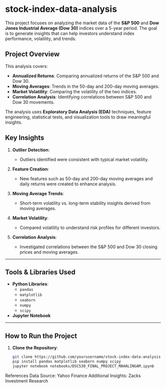 # stock-index-data-analysis
This project focuses on analyzing the market data of the **S&amp;P 500** and **Dow Jones Industrial Average (Dow 30)** indices over a 5-year period. The goal is to generate insights that can help investors understand index performance, volatility, and trends.
## Project Overview

This analysis covers:
- **Annualized Returns**: Comparing annualized returns of the S&P 500 and Dow 30.
- **Moving Averages**: Trends in the 50-day and 200-day moving averages.
- **Market Volatility**: Comparing the volatility of the two indices.
- **Correlation Analysis**: Identifying correlations between S&P 500 and Dow 30 movements.

The analysis uses **Exploratory Data Analysis (EDA)** techniques, feature engineering, statistical tests, and visualization tools to draw meaningful insights.

## Key Insights

1. **Outlier Detection**: 
   - Outliers identified were consistent with typical market volatility.
   
2. **Feature Creation**: 
   - New features such as 50-day and 200-day moving averages and daily returns were created to enhance analysis.

3. **Moving Average Trends**: 
   - Short-term volatility vs. long-term stability insights derived from moving averages.

4. **Market Volatility**: 
   - Compared volatility to understand risk profiles for different investors.

5. **Correlation Analysis**:
   - Investigated correlations between the S&P 500 and Dow 30 closing prices and moving averages.

---

## Tools & Libraries Used

- **Python Libraries**:
  - `pandas`
  - `matplotlib`
  - `seaborn`
  - `numpy`
  - `scipy`
- **Jupyter Notebook**

---

## How to Run the Project

1. **Clone the Repository**:
   ```bash
   git clone https://github.com/yourusername/stock-index-data-analysis.git
   pip install pandas matplotlib seaborn numpy scipy
   jupyter notebook notebooks/DSC530_FINAL_PROJECT_MAHALINGAM.ipynb

References
Data Source: Yahoo Finance
Additional Insights: Zacks Investment Research

